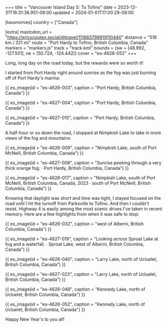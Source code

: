 +++
title = "Vancouver Island Day 5: To Tofino"
date = 2023-12-31T16:31:38.951-08:00
updated = 2024-01-01T17:00:29-08:00

[taxonomies]
country = ["Canada"]

[extra]
mastodon_url = "https://ericscouten.social/@travel/111683798919110440"
distance = "516 km / 321 mi"
route = "Port Hardy to Tofino, British Columbia, Canada"
markers = "markers.js"
track = "track.kml"
bounds = {sw = [48.992, -127.501], ne = [50.724, -124.442]}
cover = "es-4626-052"
+++

Long, long day on the road today, but the rewards were so worth it!

<!-- more -->

I started from Port Hardy right around sunrise as the fog was just burning off of Port Hardy's marina:

{{ es_image(id = "es-4626-003", caption = "Port Hardy, British Columbia, Canada") }}

{{ es_image(id = "es-4627-004", caption = "Port Hardy, British Columbia, Canada") }}

{{ es_image(id = "es-4627-015", caption = "Port Hardy, British Columbia, Canada") }}

A half-hour or so down the road, I stopped at Nimpkish Lake to take in more views of the fog and mountains:

{{ es_image(id = "es-4626-009", caption = "Nimpkish Lake, south of Port McNeill, British Columbia, Canada") }}

{{ es_image(id = "es-4627-008", caption = "Sunrise peeking through a very thick orange fog. · Port Hardy, British Columbia, Canada") }}

{{ es_image(id = "es-4626-017", caption = "Nimpkish Lake, south of Port McNeill, British Columbia, Canada, 2023 · south of Port McNeill, British Columbia, Canada") }}

Knowing that daylight was short and time was tight, I stayed focused on the road until I hit the turnoff from Parksville to Tofino. And then I couldn't resist. Highway 4 is easily among the most scenic drives I've taken in recent memory. Here are a few highlights from when it was safe to stop:

{{ es_image(id = "es-4626-032", caption = "west of Alberni, British Columbia, Canada") }}

{{ es_image(id = "es-4627-019", caption = "Looking across Sproat Lake at fog and a waterfall. · Sproat Lake, west of Alberni, British Columbia, Canada") }}

{{ es_image(id = "es-4626-040", caption = "Larry Lake, north of Ucluelet, British Columbia, Canada") }}

{{ es_image(id = "es-4627-023", caption = "Larry Lake, north of Ucluelet, British Columbia, Canada") }}

{{ es_image(id = "es-4626-048", caption = "Kennedy Lake, north of Ucluelet, British Columbia, Canada") }}

{{ es_image(id = "es-4626-052", caption = "Kennedy Lake, north of Ucluelet, British Columbia, Canada") }}

Happy New Year's to you all!
